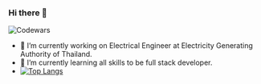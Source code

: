 ### Hi there 👋
![Codewars](https://github.r2v.ch/codewars?user=MethxMaster&top_languages=true)
- 🔭 I’m currently working on Electrical Engineer at Electricity Generating Authority of Thailand.
- 🌱 I’m currently learning all skills to be full stack developer.
- [![Top Langs](https://github-readme-stats.vercel.app/api?username=saifurrahman1193&theme=algolia&show_icons=true)](https://github.com/saifurrahman1193)
<!--
**MethxMaster/MethxMaster** is a ✨ _special_ ✨ repository because its `README.md` (this file) appears on your GitHub profile.

Here are some ideas to get you started:

- 🔭 I’m currently working on ...
- 🌱 I’m currently learning ...
- 👯 I’m looking to collaborate on ...
- 🤔 I’m looking for help with ...
- 💬 Ask me about ...
- 📫 How to reach me: ...
- 😄 Pronouns: ...
- ⚡ Fun fact: ...
-->
